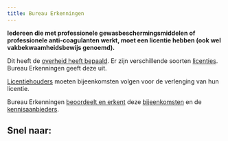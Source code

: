 ```yaml
---
title: Bureau Erkenningen
---
```

**Iedereen die met professionele gewasbeschermingsmiddelen of professionele anti-coagulanten werkt, moet een licentie hebben (ook wel vakbekwaamheidsbewijs genoemd).**

Dit heeft de [overheid heeft bepaald](/licenties/wetten-en-regels). Er zijn verschillende soorten [licenties](/licenties). Bureau Erkenningen geeft deze uit.

[Licentiehouders](/wat-wij-doen/licentiehouders) moeten bijeenkomsten volgen voor de verlenging van hun licentie.

Bureau Erkenningen [beoordeelt en erkent](/wat-wij-doen) deze [bijeenkomsten](/bijeenkomsten/bijeenkomsten-zoeken) en de [kennisaanbieders](/wat-wij-doen/kennisaanbieders).

## Snel naar:

<link-container>
<link-button link='{"name": "Wat wij doen","url": "/wat-wij-doen/"}' ></link-button>
<link-button link='{"name": "Wetten en regels","url": "/licenties/wetten-en-regels"}' ></link-button>
<link-button link='{"name": "Licentie aanvragen","url": "/licenties/licentie-aanvragen/"}' ></link-button>
<link-button link='{"name": "Licentie verlengen","url": "/licenties/licentie-verlengen/"}' ></link-button>
</link-container>
